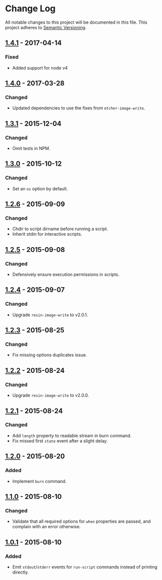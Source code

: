 # Change Log

All notable changes to this project will be documented in this file.
This project adheres to [Semantic Versioning](http://semver.org/).

## [1.4.1] - 2017-04-14

### Fixed

- Added support for node v4

## [1.4.0] - 2017-03-28

### Changed

- Updated dependencies to use the fixes from `etcher-image-write`.

## [1.3.1] - 2015-12-04

### Changed

- Omit tests in NPM.

## [1.3.0] - 2015-10-12

### Changed

- Set an `os` option by default.

## [1.2.6] - 2015-09-09

### Changed

- Chdir to script dirname before running a script.
- Inherit stdin for interactive scripts.

## [1.2.5] - 2015-09-08

### Changed

- Defensively ensure execution permissions in scripts.

## [1.2.4] - 2015-09-07

### Changed

- Upgrade `resin-image-write` to v2.0.1.

## [1.2.3] - 2015-08-25

### Changed

- Fix missing options duplicates issue.

## [1.2.2] - 2015-08-24

### Changed

- Upgrade `resin-image-write` to v2.0.0.

## [1.2.1] - 2015-08-24

### Changed

- Add `length` property to readable stream in burn command.
- Fix missed first `state` event after a slight delay.

## [1.2.0] - 2015-08-20

### Added

- Implement `burn` command.

## [1.1.0] - 2015-08-10

### Changed

- Validate that all required options for `when` properties are passed, and complain with an error otherwise.

## [1.0.1] - 2015-08-10

### Added

- Emit `stdout`/`stderr` events for `run-script` commands instead of printing directly.

[1.4.1]: https://github.com/resin-io-modules/resin-device-operations/compare/v1.4.0...v1.4.1
[1.4.0]: https://github.com/resin-io-modules/resin-device-operations/compare/v1.3.1...v1.4.0
[1.3.1]: https://github.com/resin-io-modules/resin-device-operations/compare/v1.3.0...v1.3.1
[1.3.0]: https://github.com/resin-io-modules/resin-device-operations/compare/v1.2.6...v1.3.0
[1.2.6]: https://github.com/resin-io-modules/resin-device-operations/compare/v1.2.5...v1.2.6
[1.2.5]: https://github.com/resin-io-modules/resin-device-operations/compare/v1.2.4...v1.2.5
[1.2.4]: https://github.com/resin-io-modules/resin-device-operations/compare/v1.2.3...v1.2.4
[1.2.3]: https://github.com/resin-io-modules/resin-device-operations/compare/v1.2.2...v1.2.3
[1.2.2]: https://github.com/resin-io-modules/resin-device-operations/compare/v1.2.1...v1.2.2
[1.2.1]: https://github.com/resin-io-modules/resin-device-operations/compare/v1.2.0...v1.2.1
[1.2.0]: https://github.com/resin-io-modules/resin-device-operations/compare/v1.1.0...v1.2.0
[1.1.0]: https://github.com/resin-io-modules/resin-device-operations/compare/v1.0.1...v1.1.0
[1.0.1]: https://github.com/resin-io-modules/resin-device-operations/compare/v1.0.0...v1.0.1

